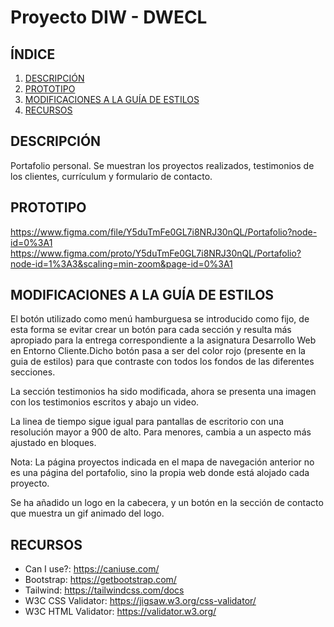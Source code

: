 # Proyecto DIW - DWECL

## ÍNDICE
1. [DESCRIPCIÓN](#id1)
2. [PROTOTIPO](#id2)
3. [MODIFICACIONES A LA GUÍA DE ESTILOS](#id3)
4. [RECURSOS](#id4)

## DESCRIPCIÓN<a name="id1"></a>
Portafolio personal.
Se muestran los proyectos realizados, testimonios de los clientes, currículum y formulario de contacto.

## PROTOTIPO<a name="id2"></a>
https://www.figma.com/file/Y5duTmFe0GL7i8NRJ30nQL/Portafolio?node-id=0%3A1
https://www.figma.com/proto/Y5duTmFe0GL7i8NRJ30nQL/Portafolio?node-id=1%3A3&scaling=min-zoom&page-id=0%3A1


## MODIFICACIONES A LA GUÍA DE ESTILOS<a name="id3"></a>
El botón utilizado como menú hamburguesa se introducido como fijo, de esta forma se evitar crear un botón para cada sección y resulta más apropiado para la entrega correspondiente a la asignatura Desarrollo Web en Entorno Cliente.Dicho botón pasa a ser del color rojo (presente en la guia de estilos) para que contraste con todos los fondos de las diferentes secciones.

La sección testimonios ha sido modificada, ahora se presenta una imagen con los testimonios escritos y abajo un video.

La linea de tiempo sigue igual para pantallas de escritorio con una resolución mayor a 900 de alto. Para menores, cambia a un aspecto más ajustado en bloques.

Nota: La página proyectos indicada en el mapa de navegación anterior no es una página del portafolio, sino la propia web donde está alojado cada proyecto.

Se ha añadido un logo en la cabecera, y un botón en la sección de contacto que muestra un gif animado del logo.

## RECURSOS<a name="id4"></a>
- Can I use?: https://caniuse.com/
- Bootstrap: https://getbootstrap.com/
- Tailwind: https://tailwindcss.com/docs
- W3C CSS Validator: https://jigsaw.w3.org/css-validator/
- W3C HTML Validator: https://validator.w3.org/
